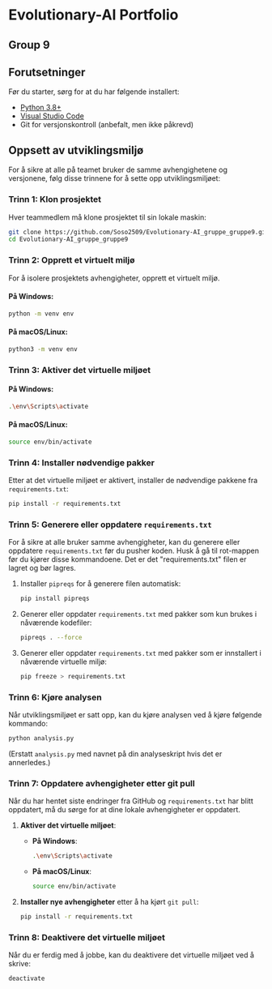 # Evolutionary-AI Portfolio
## Group 9

## Forutsetninger

Før du starter, sørg for at du har følgende installert:

- [Python 3.8+](https://www.python.org/downloads/)
- [Visual Studio Code](https://code.visualstudio.com/)
- Git for versjonskontroll (anbefalt, men ikke påkrevd)

## Oppsett av utviklingsmiljø

For å sikre at alle på teamet bruker de samme avhengighetene og versjonene, følg disse trinnene for å sette opp utviklingsmiljøet:

### Trinn 1: Klon prosjektet

Hver teammedlem må klone prosjektet til sin lokale maskin:

```bash
git clone https://github.com/Soso2509/Evolutionary-AI_gruppe_gruppe9.git
cd Evolutionary-AI_gruppe_gruppe9
```

### Trinn 2: Opprett et virtuelt miljø

For å isolere prosjektets avhengigheter, opprett et virtuelt miljø.

#### På Windows:
```bash
python -m venv env
```

#### På macOS/Linux:
```bash
python3 -m venv env
```

### Trinn 3: Aktiver det virtuelle miljøet

#### På Windows:
```bash
.\env\Scripts\activate
```

#### På macOS/Linux:
```bash
source env/bin/activate
```

### Trinn 4: Installer nødvendige pakker

Etter at det virtuelle miljøet er aktivert, installer de nødvendige pakkene fra `requirements.txt`:

```bash
pip install -r requirements.txt
```

### Trinn 5: Generere eller oppdatere `requirements.txt`

For å sikre at alle bruker samme avhengigheter, kan du generere eller oppdatere `requirements.txt` før du pusher koden.
Husk å gå til rot-mappen før du kjører disse kommandoene. Det er det "requirements.txt" filen er lagret og bør lagres. 

1. Installer `pipreqs` for å generere filen automatisk:
   ```bash
   pip install pipreqs
   ```

2. Generer eller oppdater `requirements.txt` med pakker som kun brukes i nåværende kodefiler:
   ```bash
   pipreqs . --force
   ```

2. Generer eller oppdater `requirements.txt` med pakker som er innstallert i nåværende virtuelle miljø:
   ```bash
   pip freeze > requirements.txt
   ```

### Trinn 6: Kjøre analysen

Når utviklingsmiljøet er satt opp, kan du kjøre analysen ved å kjøre følgende kommando:

```bash
python analysis.py
```

(Erstatt `analysis.py` med navnet på din analyseskript hvis det er annerledes.)

### Trinn 7: Oppdatere avhengigheter etter git pull

Når du har hentet siste endringer fra GitHub og `requirements.txt` har blitt oppdatert, må du sørge for at dine lokale avhengigheter er oppdatert.

1. **Aktiver det virtuelle miljøet**:

   - **På Windows**:
     ```bash
     .\env\Scripts\activate
     ```

   - **På macOS/Linux**:
     ```bash
     source env/bin/activate
     ```

2. **Installer nye avhengigheter** etter å ha kjørt `git pull`:
   ```bash
   pip install -r requirements.txt
   ```

### Trinn 8: Deaktivere det virtuelle miljøet

Når du er ferdig med å jobbe, kan du deaktivere det virtuelle miljøet ved å skrive:

```bash
deactivate
```

